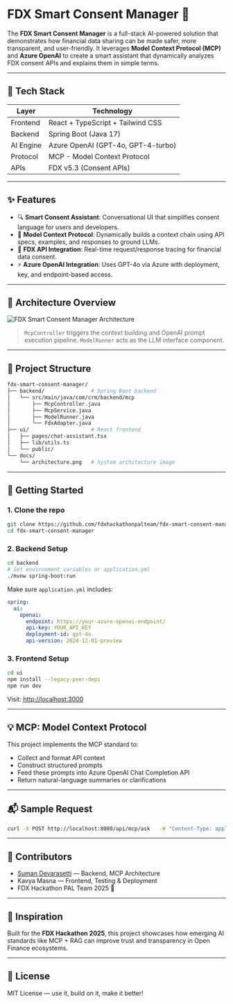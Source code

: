 # FDX Smart Consent Manager 🚀

The **FDX Smart Consent Manager** is a full-stack AI-powered solution that demonstrates how financial data sharing can be made safer, more transparent, and user-friendly. It leverages **Model Context Protocol (MCP)** and **Azure OpenAI** to create a smart assistant that dynamically analyzes FDX consent APIs and explains them in simple terms.

---

## 🔧 Tech Stack

| Layer         | Technology                            |
|--------------|----------------------------------------|
| Frontend     | React + TypeScript + Tailwind CSS      |
| Backend      | Spring Boot (Java 17)                  |
| AI Engine    | Azure OpenAI (GPT-4o, GPT-4-turbo)      |
| Protocol     | MCP - Model Context Protocol           |
| APIs         | FDX v5.3 (Consent APIs)                |

---

## ✨ Features

- 🔍 **Smart Consent Assistant**: Conversational UI that simplifies consent language for users and developers.
- 🤖 **Model Context Protocol**: Dynamically builds a context chain using API specs, examples, and responses to ground LLMs.
- 🔐 **FDX API Integration**: Real-time request/response tracing for financial data consent.
- ⚡ **Azure OpenAI Integration**: Uses GPT-4o via Azure with deployment, key, and endpoint-based access.

---

## 🧠 Architecture Overview

![FDX Smart Consent Manager Architecture](./docs/architecture.png)

> `McpController` triggers the context building and OpenAI prompt execution pipeline. `ModelRunner` acts as the LLM interface component.

---

## 📁 Project Structure

```bash
fdx-smart-consent-manager/
├── backend/               # Spring Boot backend
│   └── src/main/java/com/crm/backend/mcp
│       ├── McpController.java
│       ├── McpService.java
│       ├── ModelRunner.java
│       └── FdxAdapter.java
├── ui/                    # React frontend
│   ├── pages/chat-assistant.tsx
│   ├── lib/utils.ts
│   └── public/
└── docs/
    └── architecture.png   # System architecture image
```

---

## 🚀 Getting Started

### 1. Clone the repo

```bash
git clone https://github.com/fdxhackathonpalteam/fdx-smart-consent-manager.git
cd fdx-smart-consent-manager
```

### 2. Backend Setup

```bash
cd backend
# Set environment variables or application.yml
./mvnw spring-boot:run
```

Make sure `application.yml` includes:

```yaml
spring:
  ai:
    openai:
      endpoint: https://your-azure-openai-endpoint/
      api-key: YOUR_API_KEY
      deployment-id: gpt-4o
      api-version: 2024-12-01-preview
```

### 3. Frontend Setup

```bash
cd ui
npm install --legacy-peer-deps
npm run dev
```

Visit: [http://localhost:3000](http://localhost:3000)

---

## 💡 MCP: Model Context Protocol

This project implements the MCP standard to:

- Collect and format API context
- Construct structured prompts
- Feed these prompts into Azure OpenAI Chat Completion API
- Return natural-language summaries or clarifications

---

## 📬 Sample Request

```bash
curl -X POST http://localhost:8080/api/mcp/ask   -H "Content-Type: application/json"   -d '{"question": "Explain what this consent means", "apiName": "GetConsent", "apiPayload": "{...}"}'
```

---

## 🤝 Contributors

- [Suman Devarasetti](https://github.com/sumandevarasetti) — Backend, MCP Architecture
- Kavya Masna — Frontend, Testing & Deployment
- FDX Hackathon PAL Team 2025 💼

---

## 🧠 Inspiration

Built for the **FDX Hackathon 2025**, this project showcases how emerging AI standards like MCP + RAG can improve trust and transparency in Open Finance ecosystems.

---

## 📜 License

MIT License — use it, build on it, make it better!
